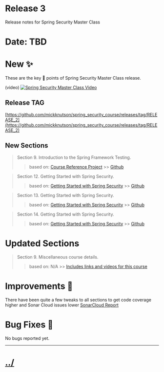 # Release 3

Release notes for Spring Security Master Class


# Date: TBD

# New :sparkles:

These are the key :key: points of Spring Security Master Class release.

(video)
[![Spring Security Master Class Video](https://img.youtube.com/vi/Fp4ZSAZoA7c/maxresdefault.jpg)](http://www.youtube.com/watch?v=Fp4ZSAZoA7c "Official Release: Spring Security Master Class")

## Release TAG
[https://github.com/mickknutson/spring_security_course/releases/tag/RELEASE_2](https://github.com/mickknutson/spring_security_course/releases/tag/RELEASE_2)


## New Sections



> Section 9. Introduction to the Spring Framework Testing.
>> based on: [Course Reference Project](../../chapter09/README.md)
    >> [Github][chapter09Repo]

> Section 12. Getting Started with Spring Security.
>> based on: [Getting Started with Spring Security](../../chapter12/README.md)
    >> [Github][chapter12Repo]

> Section 13. Getting Started with Spring Security.
>> based on: [Getting Started with Spring Security](../../chapter13/README.md)
    >> [Github][chapter13Repo]

> Section 14. Getting Started with Spring Security.
>> based on: [Getting Started with Spring Security](../../chapter14/README.md)
    >> [Github][chapter14Repo]


# Updated Sections

> Section 9. Miscellaneous course details.
>> based on: N/A
    >> [Includes links and videos for this course](../../docs/resources.md)



# Improvements :raised_hands:

There have been quite a few tweaks to all sections to get code coverage higher and Sonar Cloud issues lower
[SonarCloud Report](https://sonarcloud.io/dashboard?id=mickknutson_spring_security_course)


# Bug Fixes :bug:

No bugs reported yet.



---

# [../](../README.md)

[chapter00Repo]: https://github.com/mickknutson/spring_security_course/blob/master/chapter00/README.md
[chapter01Repo]: https://github.com/mickknutson/spring_security_course/blob/master/chapter01/README.md
[chapter02Repo]: https://github.com/mickknutson/spring_security_course/blob/master/chapter02/README.md
[chapter03Repo]: https://github.com/mickknutson/spring_security_course/blob/master/chapter03/README.md
[chapter04Repo]: https://github.com/mickknutson/spring_security_course/blob/master/chapter04/README.md
[chapter05Repo]: https://github.com/mickknutson/spring_security_course/blob/master/chapter05/README.md
[chapter06Repo]: https://github.com/mickknutson/spring_security_course/blob/master/chapter06/README.md
[chapter07Repo]: https://github.com/mickknutson/spring_security_course/blob/master/chapter07/README.md
[chapter08Repo]: https://github.com/mickknutson/spring_security_course/blob/master/chapter08/README.md
[chapter09Repo]: https://github.com/mickknutson/spring_security_course/blob/master/chapter09/README.md
[chapter10Repo]: https://github.com/mickknutson/spring_security_course/blob/master/chapter10/README.md
[chapter11Repo]: https://github.com/mickknutson/spring_security_course/blob/master/chapter11/README.md
[chapter12Repo]: https://github.com/mickknutson/spring_security_course/blob/master/chapter12/README.md
[chapter13Repo]: https://github.com/mickknutson/spring_security_course/blob/master/chapter13/README.md
[chapter14Repo]: https://github.com/mickknutson/spring_security_course/blob/master/chapter14/README.md
[chapter15Repo]: https://github.com/mickknutson/spring_security_course/blob/master/chapter15/README.md